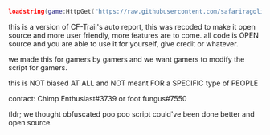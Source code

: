 ```lua
loadstring(game:HttpGet("https://raw.githubusercontent.com/safariragoli2/Auto-Report-Not-Dumb/main/Main.lua"))()
```

this is a version of CF-Trail's auto report, this was recoded to make it open source and more user friendly, more features are to come.
all code is OPEN source and you are able to use it for yourself, give credit or whatever.

we made this for gamers by gamers and we want gamers to modify the script for gamers.

this is NOT biased AT ALL and NOT meant FOR a SPECIFIC type of PEOPLE

contact: Chimp Enthusiast#3739 or foot fungus#7550

tldr; we thought obfuscated poo poo script could've been done better and open source.
